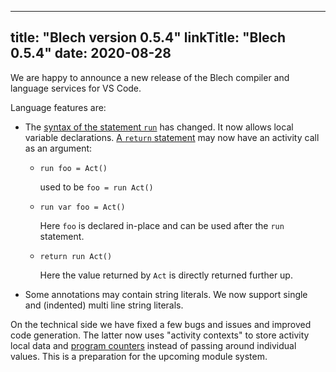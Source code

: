 
---
title: "Blech version 0.5.4"
linkTitle: "Blech 0.5.4"
date: 2020-08-28
---

We are happy to announce a new release of the Blech compiler and language services for VS Code.

Language features are:
* The [syntax of the statement `run`](/docs/user-manual/controlflow/statements/#run) has changed. It now allows local variable declarations. [A `return` statement](/docs/user-manual/controlflow/statements/#return) may now have an activity call as an argument:
  * `run foo = Act()` 
  
    used to be `foo = run Act()` 
  * `run var foo = Act()` 
    
    Here `foo` is declared in-place and can be used after the `run` statement.
  * `return run Act()` 
  
    Here the value returned by `Act` is directly returned further up.
* Some annotations may contain string literals. We now support single and (indented) multi line string literals.

On the technical side we have fixed a few bugs and issues and improved code generation.
The latter now uses "activity contexts" to store activity local data and [program counters](/docs/blechc-development/pctree/) instead of passing around individual values.
This is a preparation for the upcoming module system.